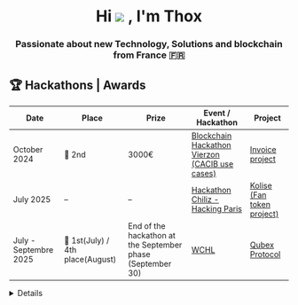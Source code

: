 <h1 align="center">Hi <img src="https://media.giphy.com/media/hvRJCLFzcasrR4ia7z/giphy.gif" width="25"> , I'm Thox</h1>
<h3 align="center">Passionate about new Technology, Solutions and blockchain from France 🇫🇷</h3>


## 🏆 Hackathons | Awards

| Date         | Place   | Prize  | Event / Hackathon                        | Project                    |
|--------------|----------|-----------|------------------------------------------|----------------------------|
| October 2024 | 🥈 2nd   | 3000€      | [Blockchain Hackathon Vierzon (CACIB use cases)](https://www.sia-partners.com/fr/publications/publications-de-nos-experts/hackathon-blockchain-vierzon) | [Invoice project](https://github.com/DIGIX666/Invoice-CACIB-web3)
| July 2025    | –     | –         | [Hackathon Chiliz - Hacking Paris](https://www.chiliz.com/hacking-paris/)      | [Kolise (Fan token project)](https://github.com/DIGIX666/Kolise) 
| July - Septembre 2025 | 🥇 1st(July) / 4th place(August) | End of the hackathon at the September phase (September 30) | [WCHL](https://wchl25.worldcomputer.com/) | [Qubex Protocol](https://github.com/Qubex-Protocol)

<details>

![Metrics](/github-metrics.svg)
